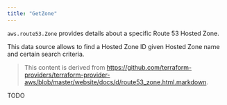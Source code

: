 ```yaml
---
title: "GetZone"
---
```


<!-- WARNING: this file was generated by the Pulumi Terraform Bridge (tfgen) Tool. -->
<!-- Do not edit by hand unless you're certain you know what you are doing! -->

<style>
  table td p { margin-top: 0; margin-bottom: 0; }
</style>

`aws.route53.Zone` provides details about a specific Route 53 Hosted Zone.

This data source allows to find a Hosted Zone ID given Hosted Zone name and certain search criteria.

> This content is derived from https://github.com/terraform-providers/terraform-provider-aws/blob/master/website/docs/d/route53_zone.html.markdown.


TODO

